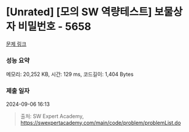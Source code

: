 # [Unrated] [모의 SW 역량테스트] 보물상자 비밀번호 - 5658 

[문제 링크](https://swexpertacademy.com/main/code/problem/problemDetail.do?contestProbId=AWXRUN9KfZ8DFAUo) 

### 성능 요약

메모리: 20,252 KB, 시간: 129 ms, 코드길이: 1,404 Bytes

### 제출 일자

2024-09-06 16:13



> 출처: SW Expert Academy, https://swexpertacademy.com/main/code/problem/problemList.do
